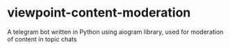 # viewpoint-content-moderation
A telegram bot written in Python using aiogram library, used for moderation of content in topic chats
